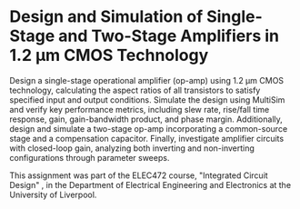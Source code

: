 # Design and Simulation of Single-Stage and Two-Stage Amplifiers in 1.2 μm CMOS Technology
Design a single-stage operational amplifier (op-amp) using 1.2 μm CMOS technology, calculating the aspect ratios of all transistors to satisfy specified input and output conditions. Simulate the design using MultiSim and verify key performance metrics, including slew rate, rise/fall time response, gain, gain-bandwidth product, and phase margin. Additionally, design and simulate a two-stage op-amp incorporating a common-source stage and a compensation capacitor. Finally, investigate amplifier circuits with closed-loop gain, analyzing both inverting and non-inverting configurations through parameter sweeps. 

This assignment was part of the ELEC472 course, "Integrated Circuit Design" , in the Department of Electrical Engineering and Electronics at the University of Liverpool.
